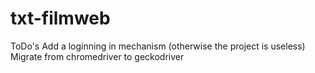 # txt-filmweb

ToDo's 
Add a loginning in mechanism (otherwise the project is useless)
Migrate from chromedriver to geckodriver

